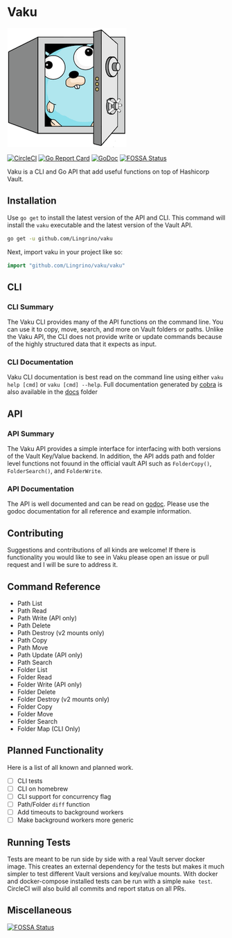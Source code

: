# Vaku

[![Vaku](www/assets/logo-vaku-sm.png?raw=true)](www/assets/logo-vaku-sm.png "Vaku")

[![CircleCI](https://circleci.com/gh/Lingrino/vaku.svg?style=svg)](https://circleci.com/gh/Lingrino/vaku)
[![Go Report Card](https://goreportcard.com/badge/github.com/Lingrino/vaku)](https://goreportcard.com/report/github.com/Lingrino/vaku)
[![GoDoc](https://godoc.org/github.com/Lingrino/vaku/vaku?status.svg)](https://godoc.org/github.com/Lingrino/vaku/vaku)
[![FOSSA Status](https://app.fossa.io/api/projects/custom%2B6950%2Fgit%40github.com%3ALingrino%2Fvaku.git.svg?type=shield)](https://app.fossa.io/projects/custom%2B6950%2Fgit%40github.com%3ALingrino%2Fvaku.git?ref=badge_shield)

Vaku is a CLI and Go API that add useful functions on top of Hashicorp Vault.

## Installation

Use `go get` to install the latest version of the API and CLI. This command will install the `vaku` executable
and the latest version of the Vault API.

```bash
go get -u github.com/Lingrino/vaku
```

Next, import vaku in your project like so:

```go
import "github.com/Lingrino/vaku/vaku"
```

## CLI

### CLI Summary

The Vaku CLI provides many of the API functions on the command line. You can use it to copy, move,
search, and more on Vault folders or paths. Unlike the Vaku API, the CLI does not provide write or
update commands because of the highly structured data that it expects as input.

### CLI Documentation

Vaku CLI documentation is best read on the command line using either `vaku help [cmd]` or `vaku [cmd] --help`.
Full documentation generated by [cobra](https://github.com/spf13/cobra) is also available in the [docs](docs/vaku.md) folder

## API

### API Summary

The Vaku API provides a simple interface for interfacing with both versions of the Vault Key/Value backend. In
addition, the API adds path and folder level functions not fouund in the official vault API such as `FolderCopy()`,
`FolderSearch()`, and `FolderWrite`.

### API Documentation

The API is well documented and can be read on [godoc](https://godoc.org/github.com/Lingrino/vaku/vaku). Please use
the godoc documentation for all reference and example information.

## Contributing

Suggestions and contributions of all kinds are welcome! If there is functionality you would like to see in Vaku
please open an issue or pull request and I will be sure to address it.

## Command Reference

- Path List
- Path Read
- Path Write (API only)
- Path Delete
- Path Destroy (v2 mounts only)
- Path Copy
- Path Move
- Path Update (API only)
- Path Search
- Folder List
- Folder Read
- Folder Write (API only)
- Folder Delete
- Folder Destroy (v2 mounts only)
- Folder Copy
- Folder Move
- Folder Search
- Folder Map (CLI Only)

## Planned Functionality

Here is a list of all known and planned work.

- [ ] CLI tests
- [ ] CLI on homebrew
- [ ] CLI support for concurrency flag
- [ ] Path/Folder `diff` function
- [ ] Add timeouts to background workers
- [ ] Make background workers more generic

## Running Tests

Tests are meant to be run side by side with a real Vault server docker image. This
creates an external dependency for the tests but makes it much simpler to test different
Vault versions and key/value mounts. With docker and docker-compose installed tests
can be run with a simple `make test`. CircleCI will also build all commits and report
status on all PRs.

## Miscellaneous

[![FOSSA Status](https://app.fossa.io/api/projects/custom%2B6950%2Fgit%40github.com%3ALingrino%2Fvaku.git.svg?type=large)](https://app.fossa.io/projects/custom%2B6950%2Fgit%40github.com%3ALingrino%2Fvaku.git?ref=badge_large)
